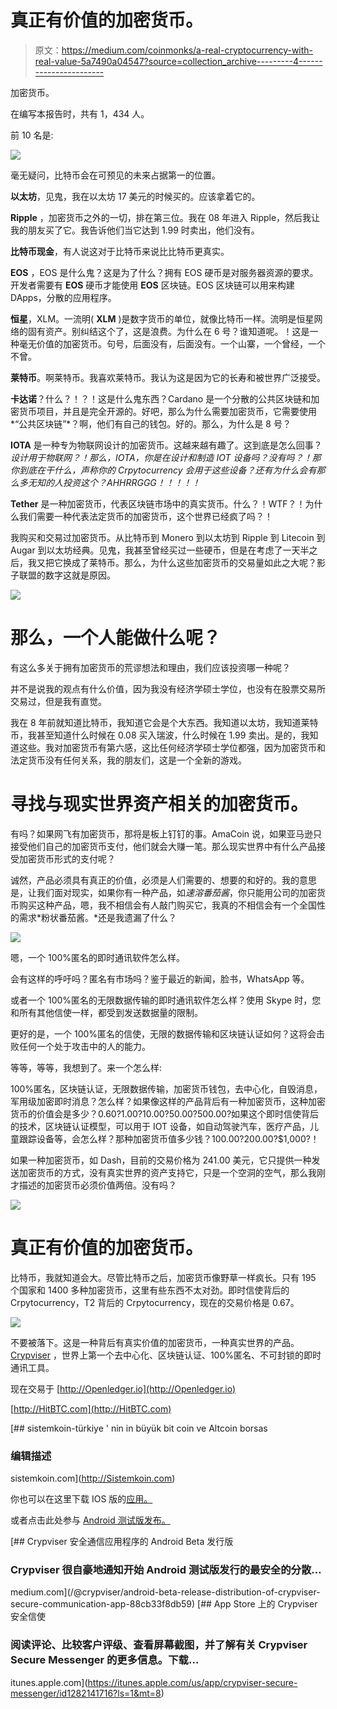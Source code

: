 # 真正有价值的加密货币。

> 原文：<https://medium.com/coinmonks/a-real-cryptocurrency-with-real-value-5a7490a04547?source=collection_archive---------4----------------------->

加密货币。

在编写本报告时，共有 1，434 人。

前 10 名是:

![](img/c4beb4ffa5c4209fc4bf5260bb1bab20.png)

毫无疑问，比特币会在可预见的未来占据第一的位置。

**以太坊**，见鬼，我在以太坊 17 美元的时候买的。应该拿着它的。

**Ripple** ，加密货币之外的一切，排在第三位。我在 08 年进入 Ripple，然后我让我的朋友买了它。我告诉他们当它达到 1.99 时卖出，他们没有。

**比特币现金**，有人说这对于比特币来说比比特币更真实。

**EOS** ，EOS 是什么鬼？这是为了什么？拥有 EOS 硬币是对服务器资源的要求。开发者需要有 **EOS** 硬币才能使用 **EOS** 区块链。EOS 区块链可以用来构建 DApps，分散的应用程序。

**恒星**，XLM。一流明( **XLM** )是数字货币的单位，就像比特币一样。流明是恒星网络的固有资产。别纠结这个了，这是浪费。为什么在 6 号？谁知道呢。！这是一种毫无价值的加密货币。句号，后面没有，后面没有。一个山寨，一个曾经，一个不曾。

**莱特币**。啊莱特币。我喜欢莱特币。我认为这是因为它的长寿和被世界广泛接受。

**卡达诺**？什么？！？！这是什么鬼东西？Cardano 是一个分散的公共区块链和加密货币项目，并且是完全开源的。好吧，那么为什么需要加密货币，它需要使用*“公共区块链”*？啊，他们有自己的钱包。好的。那么，为什么是 8 号？

**IOTA** 是一种专为物联网设计的加密货币。这越来越有趣了。这到底是怎么回事？*设计用于物联网？！那么，IOTA，你是在设计和制造 IOT 设备吗？没有吗？！那你到底在干什么，声称你的 Crpytocurrency 会用于这些设备？还有为什么会有那么多无知的人投资这个？AHHRRGGG！！！！！*

**Tether** 是一种加密货币，代表区块链市场中的真实货币。什么？！WTF？！为什么我们需要一种代表法定货币的加密货币，这个世界已经疯了吗？！

我购买和交易过加密货币。从比特币到 Monero 到以太坊到 Ripple 到 Litecoin 到 Augar 到以太坊经典。见鬼，我甚至曾经买过一些硬币，但是在考虑了一天半之后，我又把它换成了莱特币。那么，为什么这些加密货币的交易量如此之大呢？影子联盟的数字这就是原因。

![](img/56c5921e3694ed76d2c0a33973024d4d.png)

# 那么，一个人能做什么呢？

有这么多关于拥有加密货币的荒谬想法和理由，我们应该投资哪一种呢？

并不是说我的观点有什么价值，因为我没有经济学硕士学位，也没有在股票交易所交易过，但是我有直觉。

我在 8 年前就知道比特币，我知道它会是个大东西。我知道以太坊，我知道莱特币，我甚至知道什么时候在 0.08 买入瑞波，什么时候在 1.99 卖出。是的，我知道这些。我对加密货币有第六感，这比任何经济学硕士学位都强，因为加密货币和法定货币没有任何关系，我的朋友们，这是一个全新的游戏。

# 寻找与现实世界资产相关的加密货币。

有吗？如果网飞有加密货币，那将是板上钉钉的事。AmaCoin 说，如果亚马逊只接受他们自己的加密货币支付，他们就会大赚一笔。那么现实世界中有什么产品接受加密货币形式的支付呢？

诚然，产品必须具有真正的价值，必须是人们需要的、想要的和好的。我的意思是，让我们面对现实，如果你有一种产品，如*速溶番茄酱*，你只能用公司的加密货币购买这种产品，嗯，我不相信会有人敲门购买它，我真的不相信会有一个全国性的需求*粉状番茄酱。*还是我遗漏了什么？

![](img/b6195534d33c08ec066b0df265a82f5d.png)

嗯，一个 100%匿名的即时通讯软件怎么样。

会有这样的呼吁吗？匿名有市场吗？鉴于最近的新闻，脸书，WhatsApp 等。

或者一个 100%匿名的无限数据传输的即时通讯软件怎么样？使用 Skype 时，您和所有其他信使一样，都受到发送数据量的限制。

更好的是，一个 100%匿名的信使，无限的数据传输和区块链认证如何？这将会击败任何一个处于攻击中的人的能力。

等等，等等，我想到了。来一个怎么样:

100%匿名，区块链认证，无限数据传输，加密货币钱包，去中心化，自毁消息，军用级加密即时消息？怎么样？如果像这样的产品背后有一种加密货币，这种加密货币的价值会是多少？0.60?$1.00?$10.00?$50.00?$500.00?如果这个即时信使背后的技术，区块链认证模型，可以用于 IOT 设备，如自动驾驶汽车，医疗产品，儿童跟踪设备等，会怎么样？那种加密货币值多少钱？$100.00?$200.00?$1,000?！

如果一种加密货币，如 Dash，目前的交易价格为 241.00 美元，它只提供一种发送加密货币的方式，没有真实世界的资产支持它，只是一个空洞的空气，那么我刚才描述的加密货币必须价值两倍。没有吗？

![](img/7b9d54444d2d5cc7bdeffa2deed34b99.png)

# 真正有价值的加密货币。

比特币，我就知道会大。尽管比特币之后，加密货币像野草一样疯长。只有 195 个国家和 1400 多种加密货币，这里有些东西不太对劲。即时信使背后的 Crpytocurrency，T2 背后的 Crpytocurrency，现在的交易价格是 0.67。

![](img/baf2fd17b4e726dce5485ecf5f19b83b.png)

不要被落下。这是一种背后有真实价值的加密货币，一种真实世界的产品。 [Crypviser](https://crypviser.network) ，世界上第一个去中心化、区块链认证、100%匿名、不可封锁的即时通讯工具。

现在交易于 [http://Openledger.io](http://Openledger.io)

[http://HitBTC.com](http://HitBTC.com)

 [## sistemkoin-türkiye ' nin in büyük bit coin ve Altcoin borsas

### 编辑描述

sistemkoin.com](http://Sistemkoin.com) 

你也可以在这里下载 IOS 版的[应用。](https://itunes.apple.com/us/app/crypviser-secure-messenger/id1282141716?ls=1&mt=8)

或者点击此处参与 [Android 测试版发布。](/@crypviser/android-beta-release-distribution-of-crypviser-secure-communication-app-88cb33f8db59)

[](/@crypviser/android-beta-release-distribution-of-crypviser-secure-communication-app-88cb33f8db59) [## Crypviser 安全通信应用程序的 Android Beta 发行版

### Crypviser 很自豪地通知开始 Android 测试版发行的最安全的分散…

medium.com](/@crypviser/android-beta-release-distribution-of-crypviser-secure-communication-app-88cb33f8db59) [](https://itunes.apple.com/us/app/crypviser-secure-messenger/id1282141716?ls=1&mt=8) [## App Store 上的 Crypviser 安全信使

### 阅读评论、比较客户评级、查看屏幕截图，并了解有关 Crypviser Secure Messenger 的更多信息。下载…

itunes.apple.com](https://itunes.apple.com/us/app/crypviser-secure-messenger/id1282141716?ls=1&mt=8)